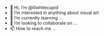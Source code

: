 - 👋 Hi, I’m @lilwhitecupid
- 👀 I’m interested in anything about visual art
- 🌱 I’m currently learning ...
- 💞️ I’m looking to collaborate on ...
- 📫 How to reach me ...

<!---
lilwhitecupid/lilwhitecupid is a ✨ special ✨ repository because its `README.md` (this file) appears on your GitHub profile.
You can click the Preview link to take a look at your changes.
--->

